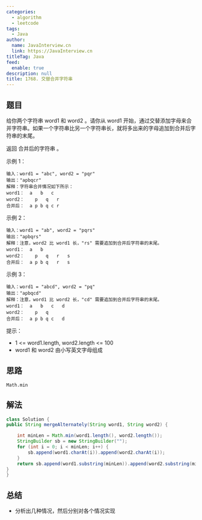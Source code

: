 ```yaml
---
categories: 
  - algorithm
  - leetcode
tags: 
  - Java
author: 
  name: JavaInterview.cn
  link: https://JavaInterview.cn
titleTag: Java
feed: 
  enable: true
description: null
title: 1768. 交替合并字符串
---
```


## 题目

给你两个字符串 word1 和 word2 。请你从 word1 开始，通过交替添加字母来合并字符串。如果一个字符串比另一个字符串长，就将多出来的字母追加到合并后字符串的末尾。

返回 合并后的字符串 。



示例 1：

    输入：word1 = "abc", word2 = "pqr"
    输出："apbqcr"
    解释：字符串合并情况如下所示：
    word1：  a   b   c
    word2：    p   q   r
    合并后：  a p b q c r
示例 2：

    输入：word1 = "ab", word2 = "pqrs"
    输出："apbqrs"
    解释：注意，word2 比 word1 长，"rs" 需要追加到合并后字符串的末尾。
    word1：  a   b
    word2：    p   q   r   s
    合并后：  a p b q   r   s
示例 3：

    输入：word1 = "abcd", word2 = "pq"
    输出："apbqcd"
    解释：注意，word1 比 word2 长，"cd" 需要追加到合并后字符串的末尾。
    word1：  a   b   c   d
    word2：    p   q
    合并后：  a p b q c   d


提示：

* 1 <= word1.length, word2.length <= 100
* word1 和 word2 由小写英文字母组成



## 思路

    Math.min

## 解法
```java
class Solution {
public String mergeAlternately(String word1, String word2) {

    int minLen = Math.min(word1.length(), word2.length());
    StringBuilder sb = new StringBuilder("");
    for (int i = 0; i < minLen; i++) {
        sb.append(word1.charAt(i)).append(word2.charAt(i));
    }
    return sb.append(word1.substring(minLen)).append(word2.substring(minLen)).toString();
}
}

```

## 总结

- 分析出几种情况，然后分别对各个情况实现 
